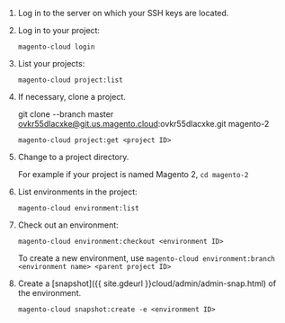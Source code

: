 <div markdown="1">

1.	Log in to the server on which your SSH keys are located.
2.	Log in to your project:

		magento-cloud login
3.	List your projects:

		magento-cloud project:list
4.	If necessary, clone a project.

	git clone --branch master ovkr55dlacxke@git.us.magento.cloud:ovkr55dlacxke.git magento-2

		magento-cloud project:get <project ID>
4.	Change to a project directory.

	For example if your project is named Magento 2, `cd magento-2`
4.	List environments in the project:

		magento-cloud environment:list
6.	Check out an environment:

		magento-cloud environment:checkout <environment ID>

	To create a new environment, use `magento-cloud environment:branch <environment name> <parent project ID>`
7.  Create a [snapshot]({{ site.gdeurl }}cloud/admin/admin-snap.html) of the environment.

        magento-cloud snapshot:create -e <environment ID>